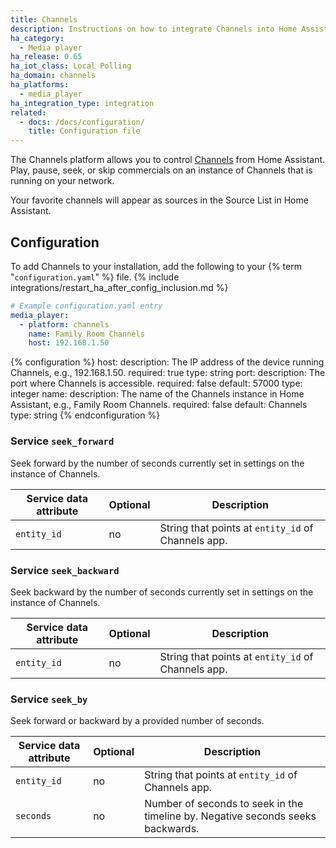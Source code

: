 ```yaml
---
title: Channels
description: Instructions on how to integrate Channels into Home Assistant.
ha_category:
  - Media player
ha_release: 0.65
ha_iot_class: Local Polling
ha_domain: channels
ha_platforms:
  - media_player
ha_integration_type: integration
related:
  - docs: /docs/configuration/
    title: Configuration file
---
```


The Channels platform allows you to control [Channels](https://getchannels.com/) from Home Assistant. Play, pause, seek, or skip commercials on an instance of Channels that is running on your network.

Your favorite channels will appear as sources in the Source List in Home Assistant.

## Configuration

To add Channels to your installation, add the following to your {% term "`configuration.yaml`" %} file.
{% include integrations/restart_ha_after_config_inclusion.md %}

```yaml
# Example configuration.yaml entry
media_player:
  - platform: channels
    name: Family Room Channels
    host: 192.168.1.50
```

{% configuration %}
host:
  description: The IP address of the device running Channels, e.g., 192.168.1.50.
  required: true
  type: string
port:
  description: The port where Channels is accessible.
  required: false
  default: 57000
  type: integer
name:
  description: The name of the Channels instance in Home Assistant, e.g., Family Room Channels.
  required: false
  default: Channels
  type: string
{% endconfiguration %}

### Service `seek_forward`

Seek forward by the number of seconds currently set in settings on the instance of Channels.

| Service data attribute | Optional | Description                                        |
| ---------------------- | -------- | -------------------------------------------------- |
| `entity_id`            | no       | String that points at `entity_id` of Channels app. |

### Service `seek_backward`

Seek backward by the number of seconds currently set in settings on the instance of Channels.

| Service data attribute | Optional | Description                                        |
| ---------------------- | -------- | -------------------------------------------------- |
| `entity_id`            | no       | String that points at `entity_id` of Channels app. |

### Service `seek_by`

Seek forward or backward by a provided number of seconds.

| Service data attribute | Optional | Description                                                                     |
| ---------------------- | -------- | ------------------------------------------------------------------------------- |
| `entity_id`            | no       | String that points at `entity_id` of Channels app.                              |
| `seconds`              | no       | Number of seconds to seek in the timeline by. Negative seconds seeks backwards. |
